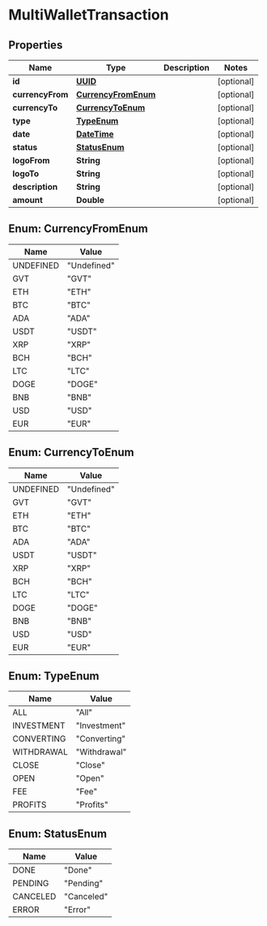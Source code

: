 
# MultiWalletTransaction

## Properties
Name | Type | Description | Notes
------------ | ------------- | ------------- | -------------
**id** | [**UUID**](UUID.md) |  |  [optional]
**currencyFrom** | [**CurrencyFromEnum**](#CurrencyFromEnum) |  |  [optional]
**currencyTo** | [**CurrencyToEnum**](#CurrencyToEnum) |  |  [optional]
**type** | [**TypeEnum**](#TypeEnum) |  |  [optional]
**date** | [**DateTime**](DateTime.md) |  |  [optional]
**status** | [**StatusEnum**](#StatusEnum) |  |  [optional]
**logoFrom** | **String** |  |  [optional]
**logoTo** | **String** |  |  [optional]
**description** | **String** |  |  [optional]
**amount** | **Double** |  |  [optional]


<a name="CurrencyFromEnum"></a>
## Enum: CurrencyFromEnum
Name | Value
---- | -----
UNDEFINED | &quot;Undefined&quot;
GVT | &quot;GVT&quot;
ETH | &quot;ETH&quot;
BTC | &quot;BTC&quot;
ADA | &quot;ADA&quot;
USDT | &quot;USDT&quot;
XRP | &quot;XRP&quot;
BCH | &quot;BCH&quot;
LTC | &quot;LTC&quot;
DOGE | &quot;DOGE&quot;
BNB | &quot;BNB&quot;
USD | &quot;USD&quot;
EUR | &quot;EUR&quot;


<a name="CurrencyToEnum"></a>
## Enum: CurrencyToEnum
Name | Value
---- | -----
UNDEFINED | &quot;Undefined&quot;
GVT | &quot;GVT&quot;
ETH | &quot;ETH&quot;
BTC | &quot;BTC&quot;
ADA | &quot;ADA&quot;
USDT | &quot;USDT&quot;
XRP | &quot;XRP&quot;
BCH | &quot;BCH&quot;
LTC | &quot;LTC&quot;
DOGE | &quot;DOGE&quot;
BNB | &quot;BNB&quot;
USD | &quot;USD&quot;
EUR | &quot;EUR&quot;


<a name="TypeEnum"></a>
## Enum: TypeEnum
Name | Value
---- | -----
ALL | &quot;All&quot;
INVESTMENT | &quot;Investment&quot;
CONVERTING | &quot;Converting&quot;
WITHDRAWAL | &quot;Withdrawal&quot;
CLOSE | &quot;Close&quot;
OPEN | &quot;Open&quot;
FEE | &quot;Fee&quot;
PROFITS | &quot;Profits&quot;


<a name="StatusEnum"></a>
## Enum: StatusEnum
Name | Value
---- | -----
DONE | &quot;Done&quot;
PENDING | &quot;Pending&quot;
CANCELED | &quot;Canceled&quot;
ERROR | &quot;Error&quot;



